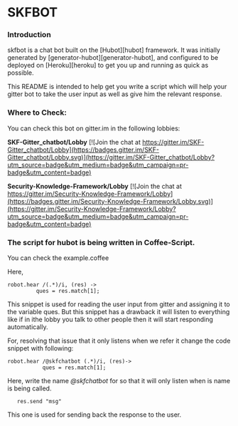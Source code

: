 # SKFBOT

### Introduction
skfbot is a chat bot built on the [Hubot][hubot] framework. It was
initially generated by [generator-hubot][generator-hubot], and configured to be
deployed on [Heroku][heroku] to get you up and running as quick as possible.

This README is intended to help get you write a script which will help your gitter bot to take the user
input as well as give him the relevant response.


### Where to Check:
You can check this bot on gitter.im in the following lobbies:

**SKF-Gitter_chatbot/Lobby**
[![Join the chat at https://gitter.im/SKF-Gitter_chatbot/Lobby](https://badges.gitter.im/SKF-Gitter_chatbot/Lobby.svg)](https://gitter.im/SKF-Gitter_chatbot/Lobby?utm_source=badge&utm_medium=badge&utm_campaign=pr-badge&utm_content=badge)

**Security-Knowledge-Framework/Lobby**
[![Join the chat at https://gitter.im/Security-Knowledge-Framework/Lobby](https://badges.gitter.im/Security-Knowledge-Framework/Lobby.svg)](https://gitter.im/Security-Knowledge-Framework/Lobby?utm_source=badge&utm_medium=badge&utm_campaign=pr-badge&utm_content=badge)

### The script for hubot is being written in Coffee-Script.

You can check the example.coffee

Here,
```
robot.hear /(.*)/i, (res) -> 
         ques = res.match[1]; 
```

This snippet is used for reading the user input from gitter and assigning it to the variable ques.
But this snippet has a drawback it will listen to everything like if in ithe lobby you talk to other people then it will start responding automatically.

For, resolving that issue that it only listens when we refer it change the code snippet with following: 

```
robot.hear /@skfchatbot (.*)/i, (res)->
           ques = res.match[1]; 
```
Here, write the name *@skfchatbot* for so that it will only listen when is name is being called.
```
   res.send "msg"
```

This one is used for sending back the response to the user.
